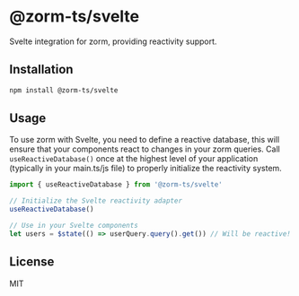 # @zorm-ts/svelte

Svelte integration for zorm, providing reactivity support.

## Installation

```bash
npm install @zorm-ts/svelte
```

## Usage

To use zorm with Svelte, you need to define a reactive database, this will ensure that your components react to changes in your zorm queries. Call `useReactiveDatabase()` once at the highest level of your application (typically in your main.ts/js file) to properly initialize the reactivity system.

```typescript
import { useReactiveDatabase } from '@zorm-ts/svelte'

// Initialize the Svelte reactivity adapter
useReactiveDatabase()

// Use in your Svelte components
let users = $state(() => userQuery.query().get()) // Will be reactive!
```

## License

MIT
